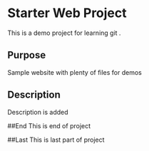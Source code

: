 # Starter Web Project

This is a demo project for learning git .

## Purpose

Sample website with plenty of files for demos

## Description

Description is added

##End
This is end of project

##Last
This is last part of project